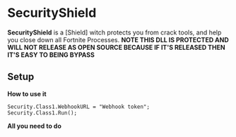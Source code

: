 # SecurityShield
**SecurityShield** is a [Shield] witch protects you from crack tools, and help you close down all Fortnite Processes. 
**NOTE THIS DLL IS PROTECTED AND WILL NOT RELEASE AS OPEN SOURCE BECAUSE IF IT'S RELEASED THEN IT'S EASY TO BEING BYPASS**

## Setup

**How to use it**
```
Security.Class1.WebhookURL = "Webhook token";
Security.Class1.Run();
```

**All you need to do**
